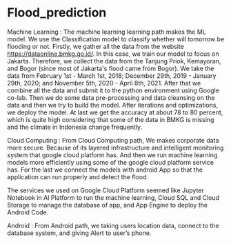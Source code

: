 # Flood_prediction

Machine Learning : 
The machine learning learning path makes the ML model. We use the Classification model to classify whether will tomorrow be flooding or not. Firstly, we gather all the data from the website https://dataonline.bmkg.go.id/. In this case, we train our model to focus on Jakarta. Therefore, we collect the data from the Tanjung Priok, Kemayoran, and Bogor (since most of Jakarta's flood came from Bogor). We take the data from February 1st - March 1st, 2018;  December 29th, 2019 - January 29th, 2020;  and November 5th, 2020 - April 8th, 2021. After that we combine all the data and submit it to the python environment using Google co-lab. Then we do some data pre-processing and data cleansing on the data and then we try to build the model. After iterations and optimizations, we deploy the model. At last we get the accuracy at about 78 to 80 percent, which is quite high considering that some of the data in BMKG is missing and the climate in Indonesia change frequently.

Cloud Computing : 
From Cloud Computing path, We makes corporate data more secure. Because of its layered infrastructure and intelligent monitoring system that google cloud platform has. And then we run machine learning models more efficiently using some of the google cloud platform service has. For the last we connect the models with android App so that the application can run properly and detect the flood.

The services we used on Google Cloud Platform seemed like Jupyter Notebook in AI Platform to run the machine learning, Cloud SQL and Cloud Storage to manage the database of app, and App Engine to deploy the Android Code. 

Android : 
From Android path, we taking users location data, connect to the database system, and giving Alert to user’s phone.
